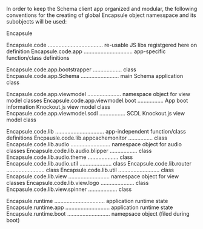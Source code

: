 
In order to keep the Schema client app organized and modular, the following
conventions for the creating of global Encapsule object namesspace and its
subobjects will be used:


Encapsule

Encapsule.code .................................... re-usable JS libs registgered here on definition
Encapsule.code.app ................................ app-specific function/class definitions

Encapsule.code.app.bootstrapper ................... class
Encpasule.code.app.Schema ......................... main Schema application class

Encapsule.code.app.viewmodel ...................... namespace object for view model classes
Encapsule.code.app.viewmodel.boot ................. App boot information Knockout.js view model class
Encpasule.code.app.viewmodel.scdl ................. SCDL Knockout.js view model class


Encapsule.code.lib ................................ app-independent function/class definitions
Encpausle.code.lib.appcachemonitor ................ class
Encapsule.code.lib.audio .......................... namespace object for audio classes
Encapsule.code.lib.audio.blipper .................. class
Encapsule.code.lib.audio.theme .................... class
Encapsule.code.lib.audio.util ..................... class
Encapsule.code.lib.router ......................... class
Encapsule.code.lib.util ........................... class
Encapsule.code.lib.view ........................... namespace object for view classes
Encapsule.code.lib.view.logo ...................... class
Encpasule.code.lib.view.spinner ................... class

Encapsule.runtime ................................. application runtime state
Encapsule.runtime.app ............................. application runtime state 
Encapsule.runtime.boot ............................ namepsace object (filed during boot)




